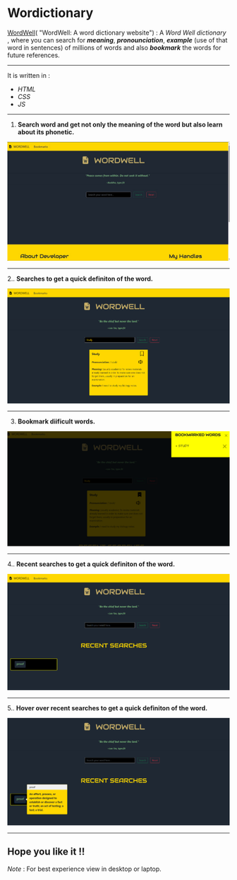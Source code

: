 # Wordictionary

[WordWell](https://wordwell.onrender.com/)( "WordWell: A word dictionary website") : A _Word Well dictionary_ , where you can search for ***meaning***, ***pronounciation***, ***example*** (use of that word in sentences) of millions of  words and also ***bookmark*** the words for future references. 

- - - -

 It is written in :

*   _HTML_
*   _CSS_
*   _JS_
                                
- - - -
1. **Search word and get not only the  meaning of the word but also learn about its phonetic.**


![Screenshot (1318)](https://github.com/ayushsharma-1/Dictionary-WordWell/blob/main/assets/first.jpeg)

- - - -
2.. **Searches to get a quick definiton of the word.**


![Screenshot (1322)](https://github.com/ayushsharma-1/Dictionary-WordWell/blob/main/assets/Screenshot%202024-01-23%20145239.png)

- - - -
3. **Bookmark diificult words.**


![Screenshot (1319)](https://github.com/ayushsharma-1/Dictionary-WordWell/blob/main/assets/Screenshot%202024-01-23%20145250.png)

- - - -
4.. **Recent searches to get a quick definiton of the word.**

![Screenshot (1320)](https://github.com/ayushsharma-1/Dictionary-WordWell/blob/main/assets/Screenshot%202024-01-23%20145117.png)

- - - -
5.. **Hover over recent searches to get a quick definiton of the word.**


![Screenshot (1321)](https://github.com/ayushsharma-1/Dictionary-WordWell/blob/main/assets/Screenshot%202024-01-23%20145131.png)

- - - -

## Hope you like it !!

_Note_ : For best experience view in desktop or laptop.
